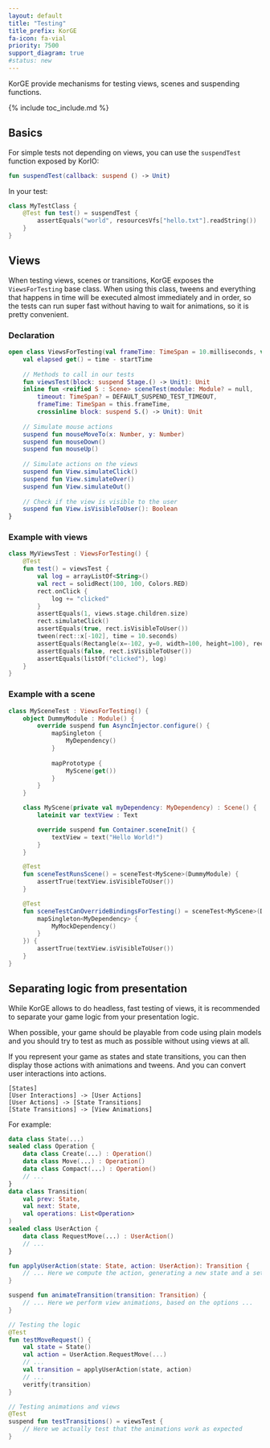 ```yaml
---
layout: default
title: "Testing"
title_prefix: KorGE
fa-icon: fa-vial
priority: 7500
support_diagram: true
#status: new
---
```


KorGE provide mechanisms for testing views, scenes and suspending functions.

{% include toc_include.md %}

## Basics

For simple tests not depending on views, you can use the `suspendTest` function exposed by KorIO:

```kotlin
fun suspendTest(callback: suspend () -> Unit)
```

In your test:

```kotlin
class MyTestClass {
    @Test fun test() = suspendTest {
        assertEquals("world", resourcesVfs["hello.txt"].readString())
    }
}
```

## Views

When testing views, scenes or transitions, KorGE exposes the `ViewsForTesting` base class.
When using this class, tweens and everything that happens in time will be executed almost immediately and in order,
so the tests can run super fast without having to wait for animations, so it is pretty convenient.

### Declaration

```kotlin
open class ViewsForTesting(val frameTime: TimeSpan = 10.milliseconds, val size: SizeInt = SizeInt(640, 480)) {
    val elapsed get() = time - startTime
    
    // Methods to call in our tests
    fun viewsTest(block: suspend Stage.() -> Unit): Unit
    inline fun <reified S : Scene> sceneTest(module: Module? = null,
        timeout: TimeSpan? = DEFAULT_SUSPEND_TEST_TIMEOUT,
        frameTime: TimeSpan = this.frameTime,
        crossinline block: suspend S.() -> Unit): Unit
    
    // Simulate mouse actions
    suspend fun mouseMoveTo(x: Number, y: Number)
    suspend fun mouseDown()
    suspend fun mouseUp()
    
    // Simulate actions on the views
    suspend fun View.simulateClick()
    suspend fun View.simulateOver()
    suspend fun View.simulateOut()
    
    // Check if the view is visible to the user
    suspend fun View.isVisibleToUser(): Boolean    
}
```

### Example with views

```kotlin
class MyViewsTest : ViewsForTesting() {
    @Test
    fun test() = viewsTest {
        val log = arrayListOf<String>()
        val rect = solidRect(100, 100, Colors.RED)
        rect.onClick {
            log += "clicked"
        }
        assertEquals(1, views.stage.children.size)
        rect.simulateClick()
        assertEquals(true, rect.isVisibleToUser())
        tween(rect::x[-102], time = 10.seconds)
        assertEquals(Rectangle(x=-102, y=0, width=100, height=100), rect.globalBounds)
        assertEquals(false, rect.isVisibleToUser())
        assertEquals(listOf("clicked"), log)
    }
}
```

### Example with a scene

```kotlin
class MySceneTest : ViewsForTesting() {
    object DummyModule : Module() {
        override suspend fun AsyncInjector.configure() {
            mapSingleton {
                MyDependency()
            }
            
            mapPrototype {
                MyScene(get())
            }
        }
    }

    class MyScene(private val myDependency: MyDependency) : Scene() {
        lateinit var textView : Text

        override suspend fun Container.sceneInit() {
            textView = text("Hello World!")
        }
    }

    @Test
    fun sceneTestRunsScene() = sceneTest<MyScene>(DummyModule) {
        assertTrue(textView.isVisibleToUser())
    }

    @Test
    fun sceneTestCanOverrideBindingsForTesting() = sceneTest<MyScene>(DummyModule, {
        mapSingleton<MyDependency> {
            MyMockDependency()
        }
    }) {
        assertTrue(textView.isVisibleToUser())
    }
}
```

## Separating logic from presentation

While KorGE allows to do headless, fast testing of views, it is recommended to separate
your game logic from your presentation logic.

When possible, your game should be playable from code using plain models and you should
try to test as much as possible without using views at all.

If you represent your game as states and state transitions, you can then display those
actions with animations and tweens. And you can convert user interactions into actions.

```nomnoml
[States]
[User Interactions] -> [User Actions]
[User Actions] -> [State Transitions]
[State Transitions] -> [View Animations]
```

For example:

```kotlin
data class State(...)
sealed class Operation {
    data class Create(...) : Operation()
    data class Move(...) : Operation()
    data class Compact(...) : Operation()
    // ...
}
data class Transition(
    val prev: State,
    val next: State,
    val operations: List<Operation>
)
sealed class UserAction {
    data class RequestMove(...) : UserAction()
    // ...
}

fun applyUserAction(state: State, action: UserAction): Transition {
    // ... Here we compute the action, generating a new state and a set of internal operations
}

suspend fun animateTransition(transition: Transition) {
    // ... Here we perform view animations, based on the options ...
}

// Testing the logic
@Test
fun testMoveRequest() {
    val state = State()
    val action = UserAction.RequestMove(...)
    // ...
    val transition = applyUserAction(state, action)
    // ...
    veritfy(transition)
}

// Testing animations and views
@Test
suspend fun testTransitions() = viewsTest {
    // Here we actually test that the animations work as expected
}
```